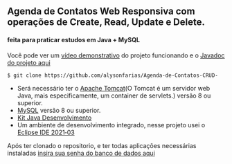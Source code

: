 
## Agenda de Contatos Web Responsiva com operações de Create, Read, Update e Delete.
#### feita para praticar estudos em Java + MySQL
Você pode ver um [vídeo demonstrativo](https://youtu.be/1fMySkfpCho) do projeto funcionando e o [Javadoc do projeto aqui](https://agenda-de-contatos-crud-javadoc.vercel.app/)
```
$ git clone https://github.com/alysonfarias/Agenda-de-Contatos-CRUD-
```
+ Será necessário ter o [Apache Tomcat](https://youtu.be/koxKhLqk5t8)(O Tomcat é um servidor web Java, mais especificamente, um container de servlets.) versão 8 ou superior.
+ [MySQL](https://dev.mysql.com/downloads/)  versão 8 ou superior.
+ [Kit Java Desenvolvimento](https://www.oracle.com/br/java/technologies/javase-jdk11-downloads.html)
+ Um ambiente de desenvolvimento integrado, nesse projeto usei o [Eclipse IDE 2021‑03](https://www.eclipse.org/downloads/)

Após ter clonado o repositorio, e ter todas aplicações necessárias instaladas 
[insira sua senha do banco de dados aqui](https://github.com/alysonfarias/Agenda-de-Contatos-CRUD-/blob/40e057ec58a539bb4cf2cb501ab3dec8aa805765/agenda/src/main/java/model/DAO.java#L26)
